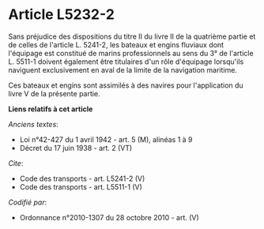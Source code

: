 # Article L5232-2

Sans préjudice des dispositions du titre II du livre II de la quatrième partie et de celles de l'article L. 5241-2, les
bateaux et engins fluviaux dont l'équipage est constitué de marins professionnels au sens du 3° de l'article L. 5511-1
doivent également être titulaires d'un rôle d'équipage lorsqu'ils naviguent exclusivement en aval de la limite de la
navigation maritime. 

Ces bateaux et engins sont assimilés à des navires pour l'application du livre V de la présente partie.

**Liens relatifs à cet article**

_Anciens textes_:

  - Loi n°42-427 du 1 avril 1942 - art. 5 (M), alinéas 1 à 9
  - Décret du 17 juin 1938 - art. 2 (VT)

_Cite_:

  - Code des transports - art. L5241-2 (V)
  - Code des transports - art. L5511-1 (V)

_Codifié par_:

  - Ordonnance n°2010-1307 du 28 octobre 2010 - art. (V)
